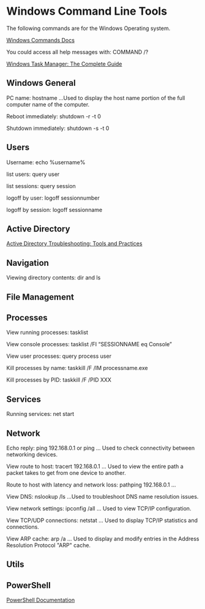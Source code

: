 # Windows Command Line Tools

The following commands are for the Windows Operating system.

[Windows Commands Docs](https://docs.microsoft.com/en-us/windows-server/administration/windows-commands/windows-commands)

You could access all help messages with: COMMAND /?

[Windows Task Manager: The Complete Guide](https://www.howtogeek.com/405806/windows-task-manager-the-complete-guide/)

## Windows General

PC name: hostname
...Used to display the host name portion of the full computer name of the computer.

Reboot immediately: shutdown -r -t 0

Shutdown immediately: shutdown -s -t 0

## Users

Username: echo %username%

list users: query user

list sessions: query session

logoff by user: logoff sessionnumber

logoff by session: logoff sessionname

## Active Directory

[Active Directory Troubleshooting: Tools and Practices](https://statemigration.com/active-directory-troubleshooting-tools-and-practices/)

## Navigation

Viewing directory contents: dir and ls

## File Management



## Processes

View running processes: tasklist

View console processes: tasklist /FI “SESSIONNAME eq Console”

View user processes: query process user

Kill processes by name: taskkill /F /IM processname.exe

Kill processes by PID: taskkill /F /PID XXX

## Services

Running services: net start

## Network

Echo reply: ping 192.168.0.1 or ping
... Used to check connectivity between networking devices.

View route to host: tracert 192.168.0.1
... Used to view the entire path a packet takes to get from one device to another.

Route to host with latency and network loss: pathping 192.168.0.1
...

View DNS: nslookup /ls
...Used to troubleshoot DNS name resolution issues.

View network settings: ipconfig /all
... Used to view TCP/IP configuration.

View TCP/UDP connections: netstat
... Used to display TCP/IP statistics and connections.

View ARP cache: arp /a
... Used to display and modify entries in the Address Resolution Protocol "ARP" cache.

## Utils

## PowerShell

[PowerShell Documentation](https://docs.microsoft.com/en-us/powershell/)